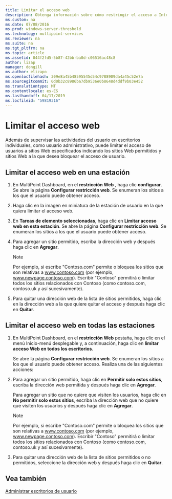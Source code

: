 ```yaml
---
title: Limitar el acceso web
description: Obtenga información sobre cómo restringir el acceso a Internet en MultiPoint Services
ms.custom: na
ms.date: 07/08/2016
ms.prod: windows-server-threshold
ms.technology: multipoint-services
ms.reviewer: na
ms.suite: na
ms.tgt_pltfrm: na
ms.topic: article
ms.assetid: 044f2fd5-5b87-42bb-ba0d-c06516ac48c8
author: lizap
manager: dongill
ms.author: elizapo
ms.openlocfilehash: 309e8a45b48595545d54c9788909da4a45c52e7a
ms.sourcegitcommit: 0d0b32c8986ba7db9536e0b8648d4ddf9b03e452
ms.translationtype: MT
ms.contentlocale: es-ES
ms.lasthandoff: 04/17/2019
ms.locfileid: "59819316"
---
```

# <a name="limit-web-access"></a>Limitar el acceso web
Además de supervisar las actividades del usuario en escritorios individuales, como usuario administrativo, puede limitar el acceso de usuarios a sitios Web especificados indicando los sitios Web permitidos y sitios Web a la que desea bloquear el acceso de usuario.  
  
## <a name="to-limit-web-access-on-a-station"></a>Limitar el acceso web en una estación  
  
1.  En MultiPoint Dashboard, en el **restricción Web** , haga clic **configurar**. Se abre la página **Configurar restricción web**. Se enumeran los sitios a los que el usuario puede obtener acceso.  
  
2.  Haga clic en la imagen en miniatura de la estación de usuario en la que quiera limitar el acceso web.  
  
3.  En **Tareas de elemento seleccionadas**, haga clic en **Limitar acceso web en esta estación**. Se abre la página **Configurar restricción web**. Se enumeran los sitios a los que el usuario puede obtener acceso.  
  
4.  Para agregar un sitio permitido, escriba la dirección web y después haga clic en **Agregar**.  
  
    > [!NOTE]  
    > Por ejemplo, si escribe "Contoso.com" permite o bloquea los sitios que son relativas a www.contoso.com (por ejemplo, www.newpage.contoso.com). Escribir "Contoso" permitirá o limitar todos los sitios relacionados con Contoso (como contoso.com, contoso.uk y así sucesivamente).  
  
5.  Para quitar una dirección web de la lista de sitios permitidos, haga clic en la dirección web a la que quiere quitar el acceso y después haga clic en **Quitar**.  
  
## <a name="to-limit-web-access-on-all-stations"></a>Limitar el acceso web en todas las estaciones  
  
1.  En MultiPoint Dashboard, en el **restricción Web** pestaña, haga clic en el menú Inicio\-menú desplegable y, a continuación, haga clic en **limitar acceso Web en todos los escritorios**.  
  
    Se abre la página **Configurar restricción web**. Se enumeran los sitios a los que el usuario puede obtener acceso. Realiza una de las siguientes acciones:  
  
2.  Para agregar un sitio permitido, haga clic en **Permitir solo estos sitios**, escriba la dirección web permitida y después haga clic en **Agregar**.  
  
    Para agregar un sitio que no quiere que visiten los usuarios, haga clic en **No permitir solo estos sitios**, escriba la dirección web que no quiere que visiten los usuarios y después haga clic en **Agregar**.  
  
    > [!NOTE]  
    > Por ejemplo, si escribe "Contoso.com" permite o bloquea los sitios que son relativas a www.contoso.com (por ejemplo, www.newpage.contoso.com). Escribir "Contoso" permitirá o limitar todos los sitios relacionados con Contoso (como contoso.com, contoso.uk y así sucesivamente).  
  
3.  Para quitar una dirección web de la lista de sitios permitidos o no permitidos, seleccione la dirección web y después haga clic en **Quitar**.  
  
## <a name="see-also"></a>Vea también  
[Administrar escritorios de usuario](manage-user-desktops-using-multipoint-dashboard.md)  